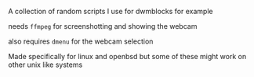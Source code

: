 A collection of random scripts I use for dwmblocks for example

needs `ffmpeg` for screenshotting and showing the webcam

also requires `dmenu` for the webcam selection

Made specifically for linux and openbsd but some of these might work on other unix like systems
